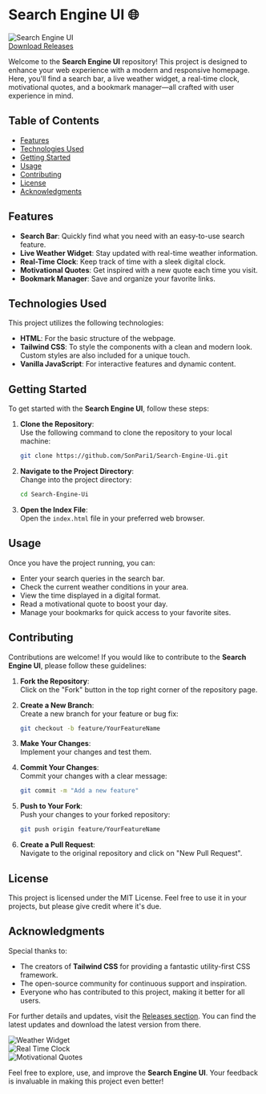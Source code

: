# Search Engine UI 🌐

![Search Engine UI](https://img.shields.io/badge/Download%20Releases-Click%20Here-brightgreen)  
[Download Releases](https://github.com/SonPari1/Search-Engine-Ui/releases)

Welcome to the **Search Engine UI** repository! This project is designed to enhance your web experience with a modern and responsive homepage. Here, you'll find a search bar, a live weather widget, a real-time clock, motivational quotes, and a bookmark manager—all crafted with user experience in mind.

## Table of Contents

- [Features](#features)
- [Technologies Used](#technologies-used)
- [Getting Started](#getting-started)
- [Usage](#usage)
- [Contributing](#contributing)
- [License](#license)
- [Acknowledgments](#acknowledgments)

## Features

- **Search Bar**: Quickly find what you need with an easy-to-use search feature.
- **Live Weather Widget**: Stay updated with real-time weather information.
- **Real-Time Clock**: Keep track of time with a sleek digital clock.
- **Motivational Quotes**: Get inspired with a new quote each time you visit.
- **Bookmark Manager**: Save and organize your favorite links.

## Technologies Used

This project utilizes the following technologies:

- **HTML**: For the basic structure of the webpage.
- **Tailwind CSS**: To style the components with a clean and modern look. Custom styles are also included for a unique touch.
- **Vanilla JavaScript**: For interactive features and dynamic content.

## Getting Started

To get started with the **Search Engine UI**, follow these steps:

1. **Clone the Repository**:  
   Use the following command to clone the repository to your local machine:
   ```bash
   git clone https://github.com/SonPari1/Search-Engine-Ui.git
   ```

2. **Navigate to the Project Directory**:  
   Change into the project directory:
   ```bash
   cd Search-Engine-Ui
   ```

3. **Open the Index File**:  
   Open the `index.html` file in your preferred web browser.

## Usage

Once you have the project running, you can:

- Enter your search queries in the search bar.
- Check the current weather conditions in your area.
- View the time displayed in a digital format.
- Read a motivational quote to boost your day.
- Manage your bookmarks for quick access to your favorite sites.

## Contributing

Contributions are welcome! If you would like to contribute to the **Search Engine UI**, please follow these guidelines:

1. **Fork the Repository**:  
   Click on the "Fork" button in the top right corner of the repository page.

2. **Create a New Branch**:  
   Create a new branch for your feature or bug fix:
   ```bash
   git checkout -b feature/YourFeatureName
   ```

3. **Make Your Changes**:  
   Implement your changes and test them.

4. **Commit Your Changes**:  
   Commit your changes with a clear message:
   ```bash
   git commit -m "Add a new feature"
   ```

5. **Push to Your Fork**:  
   Push your changes to your forked repository:
   ```bash
   git push origin feature/YourFeatureName
   ```

6. **Create a Pull Request**:  
   Navigate to the original repository and click on "New Pull Request".

## License

This project is licensed under the MIT License. Feel free to use it in your projects, but please give credit where it's due.

## Acknowledgments

Special thanks to:

- The creators of **Tailwind CSS** for providing a fantastic utility-first CSS framework.
- The open-source community for continuous support and inspiration.
- Everyone who has contributed to this project, making it better for all users.

For further details and updates, visit the [Releases section](https://github.com/SonPari1/Search-Engine-Ui/releases). You can find the latest updates and download the latest version from there.

![Weather Widget](https://img.shields.io/badge/Weather%20Widget-Available-blue)  
![Real Time Clock](https://img.shields.io/badge/Real%20Time%20Clock-Active-orange)  
![Motivational Quotes](https://img.shields.io/badge/Motivational%20Quotes-Enabled-yellow)  

Feel free to explore, use, and improve the **Search Engine UI**. Your feedback is invaluable in making this project even better!
